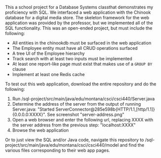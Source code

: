 This a school project for a Database Systems classthat demonstrates my proficiency with SQL. We interfaced a web application with the Chinook database for a digital media store. The skeleton framework for the web application was provided by the professor, but we implemented all of the SQL functionality. This was an open-ended project, but must include the following:

* All entities in the chinookdb must be surfaced in the web application
* The Employee entity must have all CRUD operations surfaced
* A tree UI of the Employee hierarchy
* Track search with at least two inputs must be implemented
* At least one report-like page must exist that makes use of a `GROUP BY` clause
* Implement at least one Redis cache

To test out this web application, download the entire repository and do the following:

1. Run /sql-project/src/main/java/edu/montana/csci/csci440/Server.java
2. Determine the address of the server from the output of running Server.java: "Started ServerConnector@285e598b{HTTP/1.1,[http/1.1]}{0.0.0.0:XXXX}". See screenshot "server-address.png"
3. Open a web browser and enter the following url, replacing XXXX with the server address from the previous step: "localhost:XXXX"
4. Browse the web application

Or to just view the SQL and/or Java code, navigate this repository to /sql-project/src/main/java/edu/montana/csci/csci440/model and find the various files corresponding to their web app pages.
